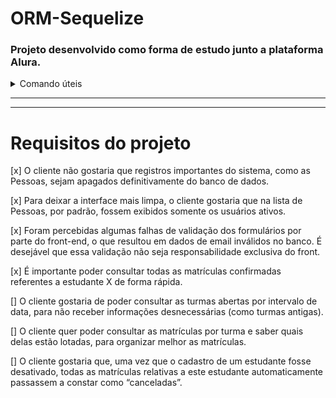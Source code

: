 # ORM-Sequelize
### Projeto desenvolvido como forma de estudo junto a plataforma Alura.

<details>
<summary>Comando úteis</summary>

Criar tabela Pessoas:
```
npx sequelize-cli model:create --name Pessoas --attributes nome:string,ativo:boolean,email:string,role:string
```

Realizar a migration:
```
npx sequelize-cli db:migrate
```

Criar seeds:
```
npx sequelize-cli seed:generate --name demo-pessoa
```

Inserir seeds:
```
npx sequelize-cli db:seed:all
```

Desfazer a ultima migrations:
```
npx sequelize-cli db:migrate:undo
```

Desfazer uma migration especifica:
```
db:migrate:undo --name [data-hora]-create-[nome-da-tabela].js
```

Desfazer o ultimo seed feito:
```
npx sequelize db:seed:undo
```

Desfazer seeds de uma tabela específica:
```
npx sequelize-cli db:seed:undo --seed nome-do-arquivo
```

Desfazer todos os seeds feitos:
```
npx sequelize-cli db:seed:undo:all
```

</details>

---
---

# Requisitos do projeto

[x]    O cliente não gostaria que registros importantes do sistema, como as Pessoas, sejam apagados definitivamente do banco de dados.

[x]    Para deixar a interface mais limpa, o cliente gostaria que na lista de Pessoas, por padrão, fossem exibidos somente os usuários ativos.

[x]    Foram percebidas algumas falhas de validação dos formulários por parte do front-end, o que resultou em dados de email inválidos no banco. É desejável que essa validação não seja responsabilidade exclusiva do front.

[x]    É importante poder consultar todas as matrículas confirmadas referentes a estudante X de forma rápida.

[]    O cliente gostaria de poder consultar as turmas abertas por intervalo de data, para não receber informações desnecessárias (como turmas antigas).

[]    O cliente quer poder consultar as matrículas por turma e saber quais delas estão lotadas, para organizar melhor as matrículas.

[]    O cliente gostaria que, uma vez que o cadastro de um estudante fosse desativado, todas as matrículas relativas a este estudante automaticamente passassem a constar como “canceladas”.
